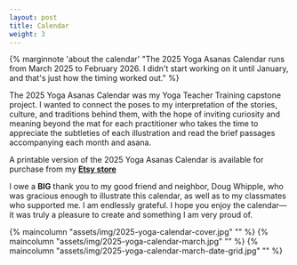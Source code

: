 ```yaml
---
layout: post
title: Calendar
weight: 3
---
```


{% marginnote 'about the calendar' "The 2025 Yoga Asanas Calendar runs from March 2025 to February 2026. I didn't start working on it until January, and that's just how the timing worked out." %}

The 2025 Yoga Asanas Calendar was my Yoga Teacher Training capstone project. I wanted to connect the poses to my interpretation of the stories, culture, and traditions behind them, with the hope of inviting curiosity and meaning beyond the mat for each practitioner who takes the time to appreciate the subtleties of each illustration and read the brief passages accompanying each month and asana.

A printable version of the 2025 Yoga Asanas Calendar is available for purchase from my [**Etsy store**](https://www.etsy.com/listing/1879434874/2025-yoga-asanas-calendar)

I owe a **BIG** thank you to my good friend and neighbor, Doug Whipple, who was gracious enough to illustrate this calendar, as well as to my classmates who supported me. I am endlessly grateful. I hope you enjoy the calendar—it was truly a pleasure to create and something I am very proud of.

{% maincolumn "assets/img/2025-yoga-calendar-cover.jpg" "" %}
{% maincolumn "assets/img/2025-yoga-calendar-march.jpg" "" %}
{% maincolumn "assets/img/2025-yoga-calendar-march-date-grid.jpg" "" %}
